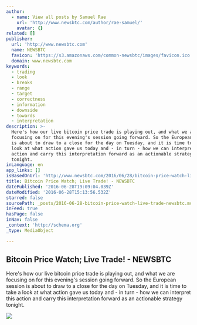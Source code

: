 ```yaml
---
author:
  - name: View all posts by Samuel Rae
    url: 'http://www.newsbtc.com/author/rae-samuel/'
    avatar: {}
related: []
publisher:
  url: 'http://www.newsbtc.com'
  name: NEWSBTC
  favicon: 'https://s3.amazonaws.com/common-newsbtc/images/favicon.ico'
  domain: www.newsbtc.com
keywords:
  - trading
  - look
  - breaks
  - range
  - target
  - correctness
  - information
  - downside
  - towards
  - interpretation
description: >-
  Here's how our live bitcoin price trade is playing out, and what we are
  focusing on for this evening's session going forward. So the European session
  is about to draw to a close for the day on Tuesday, and it is time to take a
  look at what action gave us today and - in turn - how we can interpret this
  action and carry this interpretation forward as an actionable strategy
  tonight.
inLanguage: en
app_links: []
isBasedOnUrl: 'http://www.newsbtc.com/2016/06/28/bitcoin-price-watch-live-trade-9/'
title: Bitcoin Price Watch; Live Trade! - NEWSBTC
datePublished: '2016-06-28T19:09:04.039Z'
dateModified: '2016-06-28T15:13:56.532Z'
starred: false
sourcePath: _posts/2016-06-28-bitcoin-price-watch-live-trade-newsbtc.md
inFeed: true
hasPage: false
inNav: false
_context: 'http://schema.org'
_type: MediaObject

---
```

<article style=""><h1>Bitcoin Price Watch; Live Trade! - NEWSBTC</h1><p>Here's how our live bitcoin price trade is playing out, and what we are focusing on for this evening's session going forward. So the European session is about to draw to a close for the day on Tuesday, and it is time to take a look at what action gave us today and - in turn - how we can interpret this action and carry this interpretation forward as an actionable strategy tonight.</p><img src="http://s3.amazonaws.com/main-newsbtc-images/2016/06/28154038/Screen-Shot-2016-06-28-at-16.35.01.png" /></article>